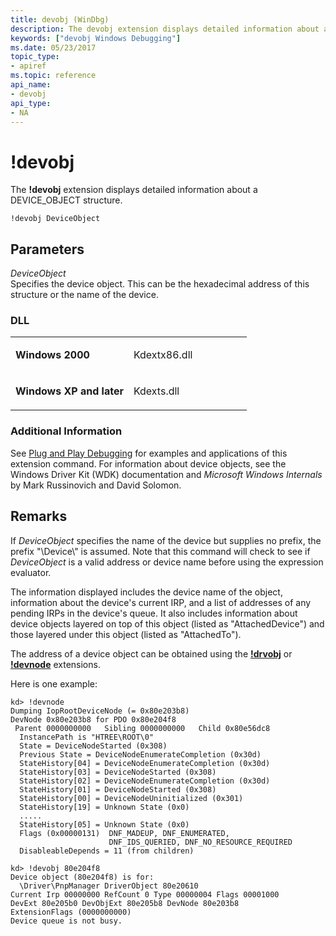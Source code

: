 ```yaml
---
title: devobj (WinDbg)
description: The devobj extension displays detailed information about a DEVICE_OBJECT structure.
keywords: ["devobj Windows Debugging"]
ms.date: 05/23/2017
topic_type:
- apiref
ms.topic: reference
api_name:
- devobj
api_type:
- NA
---
```


# !devobj


The **!devobj** extension displays detailed information about a DEVICE\_OBJECT structure.

```dbgcmd
!devobj DeviceObject 
```

## <span id="ddk__devobj_dbg"></span><span id="DDK__DEVOBJ_DBG"></span>Parameters


<span id="_______DeviceObject______"></span><span id="_______deviceobject______"></span><span id="_______DEVICEOBJECT______"></span> *DeviceObject*   
Specifies the device object. This can be the hexadecimal address of this structure or the name of the device.

### <span id="DLL"></span><span id="dll"></span>DLL

<table>
<colgroup>
<col width="50%" />
<col width="50%" />
</colgroup>
<tbody>
<tr class="odd">
<td align="left"><p><strong>Windows 2000</strong></p></td>
<td align="left"><p>Kdextx86.dll</p></td>
</tr>
<tr class="even">
<td align="left"><p><strong>Windows XP and later</strong></p></td>
<td align="left"><p>Kdexts.dll</p></td>
</tr>
</tbody>
</table>

 

### <span id="Additional_Information"></span><span id="additional_information"></span><span id="ADDITIONAL_INFORMATION"></span>Additional Information

See [Plug and Play Debugging](plug-and-play-debugging.md) for examples and applications of this extension command. For information about device objects, see the Windows Driver Kit (WDK) documentation and *Microsoft Windows Internals* by Mark Russinovich and David Solomon.

## Remarks

If *DeviceObject* specifies the name of the device but supplies no prefix, the prefix "\\Device\\" is assumed. Note that this command will check to see if *DeviceObject* is a valid address or device name before using the expression evaluator.

The information displayed includes the device name of the object, information about the device's current IRP, and a list of addresses of any pending IRPs in the device's queue. It also includes information about device objects layered on top of this object (listed as "AttachedDevice") and those layered under this object (listed as "AttachedTo").

The address of a device object can be obtained using the [**!drvobj**](-drvobj.md) or [**!devnode**](-devnode.md) extensions.

Here is one example:

```dbgcmd
kd> !devnode
Dumping IopRootDeviceNode (= 0x80e203b8)
DevNode 0x80e203b8 for PDO 0x80e204f8
 Parent 0000000000   Sibling 0000000000   Child 0x80e56dc8
  InstancePath is "HTREE\ROOT\0"
  State = DeviceNodeStarted (0x308)
  Previous State = DeviceNodeEnumerateCompletion (0x30d)
  StateHistory[04] = DeviceNodeEnumerateCompletion (0x30d)
  StateHistory[03] = DeviceNodeStarted (0x308)
  StateHistory[02] = DeviceNodeEnumerateCompletion (0x30d)
  StateHistory[01] = DeviceNodeStarted (0x308)
  StateHistory[00] = DeviceNodeUninitialized (0x301)
  StateHistory[19] = Unknown State (0x0)
  .....
  StateHistory[05] = Unknown State (0x0)
  Flags (0x00000131)  DNF_MADEUP, DNF_ENUMERATED, 
                      DNF_IDS_QUERIED, DNF_NO_RESOURCE_REQUIRED
  DisableableDepends = 11 (from children)

kd> !devobj 80e204f8
Device object (80e204f8) is for:
  \Driver\PnpManager DriverObject 80e20610
Current Irp 00000000 RefCount 0 Type 00000004 Flags 00001000
DevExt 80e205b0 DevObjExt 80e205b8 DevNode 80e203b8 
ExtensionFlags (0000000000)  
Device queue is not busy.
```

 

 





